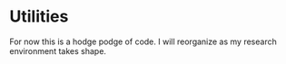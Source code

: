 # Utilities
For now this is a hodge podge of code. I will reorganize as my research environment takes shape.
